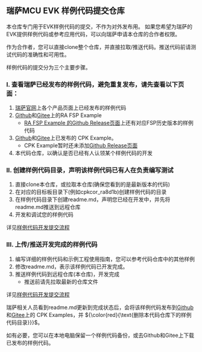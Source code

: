 ## 瑞萨MCU EVK 样例代码提交仓库

本仓库专门用于EVK样例代码的提交，不作为对外发布用。 如果您希望为瑞萨的EVK提供样例代码或参考应用代码，可以向瑞萨申请本仓库的合作者权限。

作为合作者，您可以直接clone整个仓库，并直接拉取/推送代码。推送代码前请测试代码的准确性和可用性。

样例代码的提交分为三个主要步骤。

### I. 查看瑞萨已经发布的样例代码，避免重复发布，请先查看以下页面：
1. [瑞萨官网](www.renesas.com)上各个产品页面上已经发布的样例代码
2. [Github](https://github.com/renesas/ra-fsp-examples/tree/master/example_projects)和[Gitee](about:blank)上的RA FSP Example
   - [RA FSP Example 的Github Release页面](https://github.com/renesas/ra-fsp-examples/releases)上还有对应FSP历史版本的样例代码
3. [Github](https://github.com/renesas/cpk_examples)和[Gitee](about:blank)上已发布的 CPK Example。
   - CPK Example暂时还未添加[Github Release页面](about:blank)
4. 本代码仓库，以确认是否已经有人认领某个样例代码的开发
   
### II. 创建样例代码目录，声明该样例代码已有人在负责编写测试
1. 直接clone本仓库，或拉取本仓库(确保您看到的是最新版本的代码)
2. 在对应的目标板目录下(例如cpkcor_ra8d1b)创建样例代码的目录
3. 在样例代码目录下创建readme.md，声明您已经在开发中，并先将readme.md推送到远程仓库
4. 开发和调试您的样例代码

详见[样例代码开发提交流程](docs/project_handling.md)
   
### III. 上传/推送开发完成的样例代码
1. 编写详细的样例代码和示例工程使用指南，您可以参考代码仓库中的其他样例
2. 修改readme.md，表示该样例代码已开发完成。
3. 推送样例代码到远程仓库(本仓库)，开发完成
   - 推送前请先拉取最新的仓库文件

详见[样例代码开发提交流程](docs/project_handling.md)
   
瑞萨相关人员看到readme.md更新到完成状态后，会将该样例代码发布到[Github](https://github.com/renesas/cpk_examples)和[Gitee](about:blank)上的 CPK Examples，并 ${\color{red}{\text{删除本代码仓库下的样例代码目录}}}$。

如有必要，您可以在本地电脑保留一个样例代码备份，或去Github和Gitee上下载已发布的样例代码。
